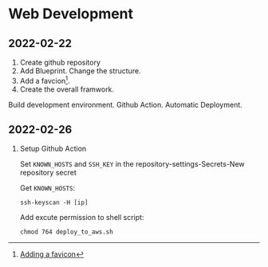 # Web Development

## 2022-02-22

1. Create github repository
1. Add Blueprint. Change the structure.
1. Add a favcion[^1].
1. Create the overall framwork.

Build development environment.
Github Action. Automatic Deployment.

[^1]: [Adding a favicon](https://flask.palletsprojects.com/en/2.0.x/patterns/favicon/)

## 2022-02-26

1. Setup Github Action

    Set `KNOWN_HOSTS` and `SSH_KEY` in the repository-settings-Secrets-New repository secret

    Get `KNOWN_HOSTS`:

    ```shell
    ssh-keyscan -H [ip]
    ```

    Add excute permission to shell script:

    ```shell
    chmod 764 deploy_to_aws.sh 
    ```